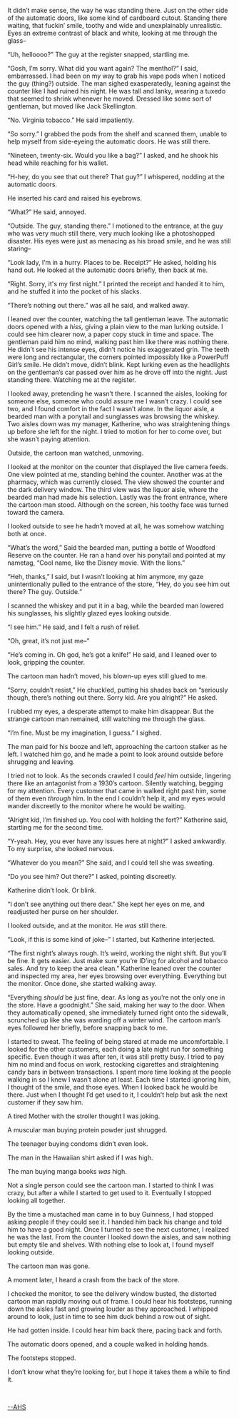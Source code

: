 It didn’t make sense, the way he was standing there. Just on the other side of the automatic doors, like some kind of cardboard cutout. Standing there waiting, that fuckin’ smile, toothy and wide and unexplainably unrealistic. Eyes an extreme contrast of black and white, looking at me through the glass–

“Uh, helloooo?” The guy at the register snapped, startling me.

“Gosh, I’m sorry. What did you want again? The menthol?” I said, embarrassed. I had been on my way to grab his vape pods when I noticed the guy (thing?) outside. The man sighed exasperatedly, leaning against the counter like I had ruined his night. He was tall and lanky, wearing a tuxedo that seemed to shrink whenever he moved. Dressed like some sort of gentleman, but moved like Jack Skellington.

“No. Virginia tobacco.” He said impatiently.

“So sorry.” I grabbed the pods from the shelf and scanned them, unable to help myself from side-eyeing the automatic doors. He was still there.

“Nineteen, twenty-six. Would you like a bag?” I asked, and he shook his head while reaching for his wallet.

“H-hey, do you see that out there? That guy?” I whispered, nodding at the automatic doors.

He inserted his card and raised his eyebrows.

“What?” He said, annoyed.

“Outside. The guy, standing there.” I motioned to the entrance, at the guy who was very much still there, very much looking like a photoshopped disaster. His eyes were just as menacing as his broad smile, and he was still staring–

“Look lady, I’m in a hurry. Places to be. Receipt?” He asked, holding his hand out. He looked at the automatic doors briefly, then back at me.

“Right. Sorry, it's my first night.” I printed the receipt and handed it to him, and he stuffed it into the pocket of his slacks.

“There’s nothing out there.” was all he said, and walked away.

I leaned over the counter, watching the tall gentleman leave. The automatic doors opened with a *hiss,* giving a plain view to the man lurking outside. I could see him clearer now, a paper copy stuck in time and space. The gentleman paid him no mind, walking past him like there was nothing there. He didn’t see his intense eyes, didn’t notice his exaggerated grin. The teeth were long and rectangular, the corners pointed impossibly like a PowerPuff Girl’s smile. He didn’t move, didn’t blink. Kept lurking even as the headlights on the gentleman’s car passed over him as he drove off into the night. Just standing there. Watching me at the register.

I looked away, pretending he wasn’t there. I scanned the aisles, looking for someone else, someone who could assure me I wasn’t crazy. I could see two, and I found comfort in the fact I wasn’t alone. In the liquor aisle, a bearded man with a ponytail and sunglasses was browsing the whiskey. Two aisles down was my manager, Katherine, who was straightening things up before she left for the night. I tried to motion for her to come over, but she wasn’t paying attention.

Outside, the cartoon man watched, unmoving.

I looked at the monitor on the counter that displayed the live camera feeds. One view pointed at me, standing behind the counter. Another was at the pharmacy, which was currently closed. The view showed the counter and the dark delivery window. The third view was the liquor aisle, where the bearded man had made his selection. Lastly was the front entrance, where the cartoon man stood. Although on the screen, his toothy face was turned toward the camera.

I looked outside to see he hadn’t moved at all, he was somehow watching both at once.

“What’s the word,” Said the bearded man, putting a bottle of Woodford Reserve on the counter. He ran a hand over his ponytail and pointed at my nametag, “Cool name, like the Disney movie. With the lions.”

“Heh, thanks,” I said, but I wasn’t looking at him anymore, my gaze unintentionally pulled to the entrance of the store, “Hey, do you see him out there? The guy. Outside.”

I scanned the whiskey and put it in a bag, while the bearded man lowered his sunglasses, his slightly glazed eyes looking outside.

“I see him.” He said, and I felt a rush of relief.

“Oh, great, it’s not just me–”

“He’s coming in. Oh god, he’s got a knife!” He said, and I leaned over to look, gripping the counter.

The cartoon man hadn’t moved, his blown-up eyes still glued to me.

“Sorry, couldn’t resist,” He chuckled, putting his shades back on “seriously though, there’s nothing out there. Sorry kid. Are you alright?” He asked.

I rubbed my eyes, a desperate attempt to make him disappear. But the strange cartoon man remained, still watching me through the glass.

“I’m fine. Must be my imagination, I guess.” I sighed.

The man paid for his booze and left, approaching the cartoon stalker as he left. I watched him go, and he made a point to look around outside before shrugging and leaving.

I tried not to look. As the seconds crawled I could *feel* him outside, lingering there like an antagonist from a 1930’s cartoon. Silently watching, begging for my attention. Every customer that came in walked right past him, some of them even *through* him. In the end I couldn’t help it, and my eyes would wander discreetly to the monitor where he would be waiting.

“Alright kid, I’m finished up. You cool with holding the fort?” Katherine said, startling me for the second time.

“Y-yeah. Hey, you ever have any issues here at night?” I asked awkwardly. To my surprise, she looked nervous.

“Whatever do you mean?” She said, and I could tell she was sweating.

“Do you see him? Out there?” I asked, pointing discreetly.

Katherine didn’t look. Or blink.

“I don’t see anything out there dear.” She kept her eyes on me, and readjusted her purse on her shoulder.

I looked outside, and at the monitor. He *was* still there.

“Look, if this is some kind of joke–” I started, but Katherine interjected.

“The first night’s always rough. It’s weird, working the night shift. But you’ll be fine. It gets easier. Just make sure you’re ID’ing for alcohol and tobacco sales. And try to keep the area clean.” Katherine leaned over the counter and inspected my area, her eyes browsing over everything. Everything but the monitor. Once done, she started walking away.

“Everything *should* be just fine, dear. As long as you’re not the only one in the store. Have a goodnight.” She said, making her way to the door. When they automatically opened, she immediately turned right onto the sidewalk, scrunched up  like she was warding off a winter wind. The cartoon man’s eyes followed her briefly, before snapping back to me.

I started to sweat. The feeling of being stared at made me uncomfortable. I looked for the other customers, each doing a late night run for something specific. Even though it was after ten, it was still pretty busy. I tried to pay him no mind and focus on work, restocking cigarettes and straightening candy bars in between transactions. I spent more time looking at the people walking in so I knew I wasn’t alone at least. Each time I started ignoring him, I thought of the smile, and those eyes. When I looked back he would be there. Just when I thought I’d get used to it, I couldn’t help but ask the next customer if they saw him.

A tired Mother with the stroller thought I was joking.

A muscular man buying protein powder just shrugged.

The teenager buying condoms didn’t even look.

The man in the Hawaiian shirt asked if I was high.

The man buying manga books *was* high.

Not a single person could see the cartoon man. I started to think I was crazy, but after a while I started to get used to it. Eventually I stopped looking all together.

By the time a mustached man came in to buy Guinness, I had stopped asking people if they could see it. I handed him back his change and told him to have a good night. Once I turned to see the next customer, I realized he was the last. From the counter I looked down the aisles, and saw nothing but empty tile and shelves. With nothing else to look at, I found myself looking outside.

The cartoon man was gone.

A moment later, I heard a crash from the back of the store.

I checked the monitor, to see the delivery window busted, the distorted cartoon man rapidly moving out of frame. I could hear his footsteps, running down the aisles fast and growing louder as they approached. I whipped around to look, just in time to see him duck behind a row out of sight.

He had gotten inside. I could hear him back there, pacing back and forth.

The automatic doors opened, and a couple walked in holding hands.

The footsteps stopped.

I don’t know what they’re looking for, but I hope it takes them a while to find it.

&#x200B;

[\--AHS](https://www.reddit.com/r/HawaiianShirtFiction/)